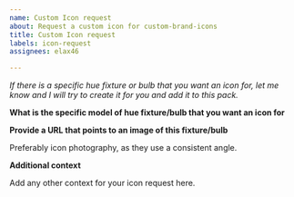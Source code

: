 ```yaml
---
name: Custom Icon request
about: Request a custom icon for custom-brand-icons
title: Custom Icon request
labels: icon-request
assignees: elax46

---
```


_If there is a specific hue fixture or bulb that you want an icon for, let me know and I will try to create it for you and add it to this pack._

**What is the specific model of hue fixture/bulb that you want an icon for**

**Provide a URL that points to an image of this fixture/bulb**

Preferably icon photography, as they use a consistent angle.

**Additional context**

Add any other context for your icon request here.
